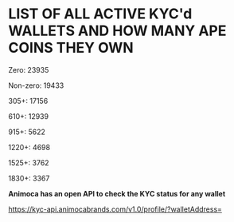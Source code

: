 # LIST OF ALL ACTIVE KYC'd WALLETS AND HOW MANY APE COINS THEY OWN

Zero: 23935

Non-zero: 19433

305+: 17156

610+: 12939

915+: 5622

1220+: 4698

1525+: 3762

1830+: 3367

**Animoca has an open API to check the KYC status for any wallet**

https://kyc-api.animocabrands.com/v1.0/profile/?walletAddress=
